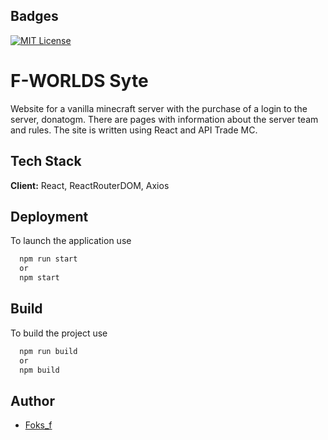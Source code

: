 
## Badges


[![MIT License](https://img.shields.io/badge/NodeJS-v20-g)]()

# F-WORLDS Syte

Website for a vanilla minecraft server with the purchase of a login to the server, donatogm. There are pages with information about the server team and rules. The site is written using React and API Trade MC.


## Tech Stack

**Client:** React, ReactRouterDOM, Axios



## Deployment

To launch the application use

```bash
  npm run start
  or
  npm start
```


## Build

To build the project use

```bash
  npm run build
  or
  npm build
```


## Author

- [Foks_f](https://www.github.com/foksif)

